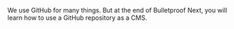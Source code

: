 We use GitHub for many things. But at the end of Bulletproof Next, you will learn how to use a GitHub repository as a CMS.
